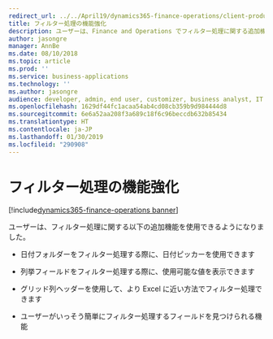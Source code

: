 ```yaml
---
redirect_url: ../../April19/dynamics365-finance-operations/client-productivity-usability-improvements
title: フィルター処理の機能強化
description: ユーザーは、Finance and Operations でフィルター処理に関する追加機能を使用できるようになりました。
author: jasongre
manager: AnnBe
ms.date: 08/10/2018
ms.topic: article
ms.prod: ''
ms.service: business-applications
ms.technology: ''
ms.author: jasongre
audience: developer, admin, end user, customizer, business analyst, IT pro
ms.openlocfilehash: 1629df44fc1acaa54ab4cd08cb359b9d984444d8
ms.sourcegitcommit: 6e6a52aa208f3a689c18f6c96beccdb632b85434
ms.translationtype: HT
ms.contentlocale: ja-JP
ms.lasthandoff: 01/30/2019
ms.locfileid: "290908"
---
```

# <a name="filtering-enhancements"></a>フィルター処理の機能強化

[!include[dynamics365-finance-operations banner](../includes/dynamics365-finance-operations.md)]

ユーザーは、フィルター処理に関する以下の追加機能を使用できるようになりました。 

- 日付フォルダーをフィルター処理する際に、日付ピッカーを使用できます

- 列挙フィールドをフィルター処理する際に、使用可能な値を表示できます

- グリッド列ヘッダーを使用して、より Excel に近い方法でフィルター処理できます

- ユーザーがいっそう簡単にフィルター処理するフィールドを見つけられる機能
